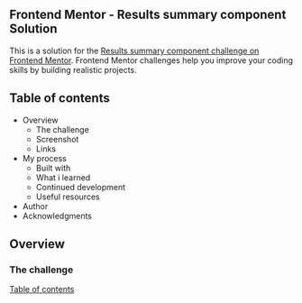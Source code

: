 ## Frontend Mentor - Results summary component Solution

This is a solution for the [Results summary component challenge on Frontend Mentor](https://www.frontendmentor.io/challenges/results-summary-component-CE_K6s0maV). Frontend Mentor challenges help you improve your coding skills by building realistic projects.

## Table of contents 

<ul>
  <li>
    Overview
    <ul>
      <li>
        The challenge
      </li>
      <li>
        Screenshot
      </li>
      <li>
        Links
      </li>
    </ul>
  </li>
  <li>
    My process
    <ul>
      <li>
        Built with
      </li>
      <li>
        What i learned
      </li>
      <li>
        Continued development
      </li>
      <li>
        Useful resources
      </li>
    </ul>
  </li>
  <li>
    Author
  </li>
  <li>
    Acknowledgments
  </li>
</ul>

## Overview

### The challenge
       




[Table of contents](#table-of-contents)


